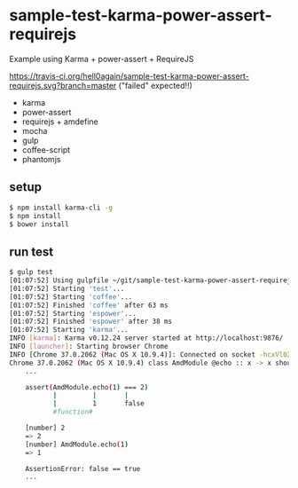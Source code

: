 sample-test-karma-power-assert-requirejs
========================================

Example using Karma + power-assert + RequireJS

https://travis-ci.org/hell0again/sample-test-karma-power-assert-requirejs.svg?branch=master ("failed" expected!!)

- karma
- power-assert
- requirejs + amdefine
- mocha
- gulp
- coffee-script
- phantomjs

## setup

``` sh
$ npm install karma-cli -g
$ npm install
$ bower install
```

## run test

``` sh
$ gulp test
[01:07:52] Using gulpfile ~/git/sample-test-karma-power-assert-requirejs/gulpfile.js
[01:07:52] Starting 'test'...
[01:07:52] Starting 'coffee'...
[01:07:52] Finished 'coffee' after 63 ms
[01:07:52] Starting 'espower'...
[01:07:52] Finished 'espower' after 38 ms
[01:07:52] Starting 'karma'...
INFO [karma]: Karma v0.12.24 server started at http://localhost:9876/
INFO [launcher]: Starting browser Chrome
INFO [Chrome 37.0.2062 (Mac OS X 10.9.4)]: Connected on socket -hcxVl02lS-3Gf2yXeSL with id 53651295
Chrome 37.0.2062 (Mac OS X 10.9.4) class AmdModule @echo :: x -> x should return input FAILED
	...

	assert(AmdModule.echo(1) === 2)
	       |         |       |
	       |         1       false
	       #function#

	[number] 2
	=> 2
	[number] AmdModule.echo(1)
	=> 1

	AssertionError: false == true
	...
```


